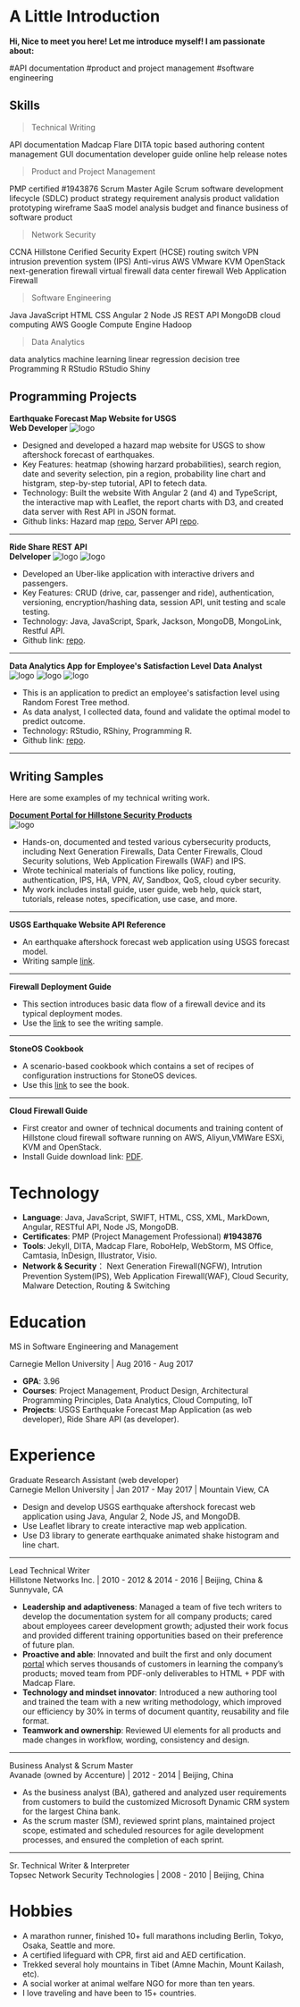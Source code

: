 
# A Little Introduction

**Hi, Nice to meet you here! Let me introduce myself! I am passionate about:**
<div>
<span class="tag22">#API documentation</span>
<span class="tag22">#product and project management</span>
<span class="tag22">#software engineering</span>
</div>



## Skills

> Technical Writing 
<div> 
<span class="tag2">API documentation</span>
<span class="tag2">Madcap Flare</span> 
<span class="tag2">DITA</span>
<span class="tag2">topic based authoring</span>
<span class="tag2">content management</span>
<span class="tag2">GUI documentation</span> 
<span class="tag2">developer guide</span> 
<span class="tag2">online help</span> 
<span class="tag2">release notes</span> 
</div>


> Product and Project Management
<div> 
<span class="tag2">PMP certified #1943876</span>
<span class="tag2">Scrum Master</span> 
<span class="tag2">Agile</span>
<span class="tag2">Scrum</span>
<span class="tag2">software development lifecycle (SDLC)</span> 
<span class="tag2">product strategy</span> 
<span class="tag2">requirement analysis</span> 
<span class="tag2">product validation</span> 
<span class="tag2">prototyping</span> 
<span class="tag2">wireframe</span> 
<span class="tag2">SaaS model analysis</span> 
<span class="tag2">budget and finance </span> 
<span class="tag2">business of software product</span> 
</div>


> Network Security 
<div> 
<span class="tag2">CCNA</span> 
<span class="tag2">Hillstone Cerified Security Expert (HCSE)</span> 
<span class="tag2">routing</span> 
<span class="tag2">switch</span> 
<span class="tag2">VPN</span> 
<span class="tag2">intrusion prevention system (IPS)</span> 
<span class="tag2">Anti-virus</span> 
<span class="tag2">AWS</span> 
<span class="tag2">VMware</span> 
<span class="tag2">KVM</span> 
<span class="tag2">OpenStack</span> 
<span class="tag2">next-generation firewall</span> 
<span class="tag2">virtual firewall</span> 
<span class="tag2">data center firewall</span> 
<span class="tag2">Web Application Firewall</span> 
</div>


> Software Engineering
<div> 
<span class="tag2">Java</span>
<span class="tag2">JavaScript</span>
<span class="tag2">HTML</span>
<span class="tag2">CSS</span>
<span class="tag2">Angular 2</span>
<span class="tag2">Node JS</span>
<span class="tag2">REST API</span>
<span class="tag2">MongoDB</span>
<span class="tag2">cloud computing</span>
<span class="tag2">AWS</span>
<span class="tag2">Google Compute Engine</span>
<span class="tag2">Hadoop</span>
</div>


> Data Analytics
<div> 
<span class="tag2">data analytics</span>
<span class="tag2">machine learning</span>
<span class="tag2">linear regression</span>
<span class="tag2">decision tree</span>
<span class="tag2">Programming R</span> 
<span class="tag2">RStudio</span> 
<span class="tag2">RStudio Shiny</span>
</div>


## Programming Projects 

> 
**Earthquake Forecast Map Website for USGS**   
**Web Developer**
![logo](media/usgsmap.png) 
* Designed and developed a hazard map website for USGS to show aftershock forecast of earthquakes.
* Key Features: heatmap (showing harzard probabilities), search region, date and severity selection, pin a region, probability line chart and histgram, step-by-step tutorial, API to fetech data. 
* Technology: Built the website With Angular 2 (and 4) and TypeScript, the interactive map with Leaflet, the report charts with D3, and created data server with Rest API in JSON format.
* Github links: Hazard map [repo](https://github.com/echolinr/USGS-Earthquake-Forecast-Map), Server API [repo](https://github.com/echolinr/USGS-MAP-API). 

---

> 
**Ride Share REST API**  
**Delveloper**
 ![logo](media/car.png)  ![logo](media/api2.png) 
* Developed an Uber-like application with interactive drivers and passengers.
* Key Features: CRUD (drive, car, passenger and ride), authentication, versioning, encryption/hashing data, session API, unit testing and scale testing.
* Technology: Java, JavaScript, Spark, Jackson, MongoDB, MongoLink, Restful API.
* Github link: [repo](https://github.com/echolinr/Ride-Share-API).
---

> 
**Data Analytics App for Employee's Satisfaction Level**
**Data Analyst**  
![logo](media/cormatrix.jpg) ![logo](media/roc.jpeg) ![logo](media/shinyapp.jpg) 
* This is an application to predict an employee's satisfaction level using Random Forest Tree method.
* As data analyst, I collected data, found and validate the optimal model to predict outcome.
* Technology: RStudio, RShiny, Programming R.
* Github link: [repo](https://github.com/echolinr/shinyapp-hr-satisfaction).
---

## Writing Samples

Here are some examples of my technical writing work.

> 
**[Document Portal for Hillstone Security Products](http://docs.hillstonenet.com/en/Content/Home.htm)**  
![logo](media/hsdoc.jpeg) 
* Hands-on, documented and tested various cybersecurity products, including Next Generation Firewalls, Data Center Firewalls, Cloud Security solutions, Web Application Firewalls (WAF) and IPS.
* Wrote techinical materials of functions like policy, routing, authentication, IPS, HA, VPN, AV, Sandbox, QoS, cloud cyber security. 
* My work includes install guide, user guide, web help, quick start, tutorials, release notes, specification, use case, and more.
---
**USGS Earthquake Website API Reference**  
* An earthquake aftershock forecast web application using USGS forecast model.
* Writing sample [link](projects/usgs-overview.md).
---
**Firewall Deployment Guide**  
* This section introduces basic data flow of a firewall device and its typical deployment modes.   
* Use the [link](http://docs.hillstonenet.com/en/Content/3_Deploy_Your_Device/deploy_your_device.htm) to see the writing sample.
---
**StoneOS Cookbook**  
* A scenario-based cookbook which contains a set of recipes of configuration instructions for StoneOS devices.
* Use this [link](http://docs.hillstonenet.com/en/Content/Cookbook/intro.htm) to see the book.
---
**Cloud Firewall Guide** 
* First creator and owner of technical documents and training content of Hillstone cloud firewall software running on AWS, Aliyun,VMWare ESXi, KVM and OpenStack. 
* Install Guide download link: [PDF](http://kb.hillstonenet.com/en/wp-content/uploads/2016/11/CloudEdge-Deployment-Guide-2.pdf).

# Technology  
> 
* **Language**: Java, JavaScript, SWIFT, HTML, CSS, XML, MarkDown, Angular, RESTful API, Node JS, MongoDB.
* **Certificates**: PMP  (Project Management Professional) **#1943876**
* **Tools**: Jekyll, DITA, Madcap Flare, RoboHelp, WebStorm, MS Office, Camtasia, InDesign, Illustrator, Visio.
* **Network & Security**： Next Generation Firewall(NGFW), Intrution Prevention System(IPS), Web Application Firewall(WAF), Cloud Security, Malware Detection, Routing & Switching


# Education 
> 
MS in Software Engineering and Management  
 
Carnegie Mellon University  |	Aug 2016 - Aug 2017   
* **GPA**: 3.96 	  
* **Courses**: Project Management, Product Design, Architectural Programming Principles, Data Analytics, Cloud Computing, IoT     
* **Projects**: USGS Earthquake Forecast Map Application (as web developer), Ride Share API (as developer). 

# Experience
> 
 Graduate Research Assistant  (web developer)   
 Carnegie Mellon University |  Jan 2017 - May 2017  | Mountain View, CA  
* Design and develop USGS earthquake aftershock forecast web application using Java, Angular 2, Node JS, and MongoDB. 
* Use Leaflet library to create interactive map web application. 
* Use D3 library to generate earthquake animated shake histogram and line chart.  
---
Lead Technical Writer    
Hillstone Networks Inc.  |   2010 - 2012 & 2014 - 2016  | Beijing, China & Sunnyvale, CA  
* **Leadership and adaptiveness**: Managed a team of five tech writers to develop the documentation system for all company products; cared about employees career development growth; adjusted their work focus and provided different training opportunities based on their preference of future plan.
* **Proactive and able**: Innovated and built the first and only document [portal](http://docs.hillstonenet.com/en/Content/Home.htm) which serves thousands of customers in learning the company’s products; moved team from PDF-only deliverables to HTML + PDF with Madcap Flare. 
* **Technology and mindset innovator**: Introduced a new authoring tool and trained the team with a new writing methodology, which improved our efficiency by 30% in terms of document quantity, reusability and file format. 
* **Teamwork and ownership**: Reviewed UI elements for all products and made changes in workflow, wording, consistency and design.
---
Business Analyst & Scrum Master   
Avanade (owned by Accenture) 	|   2012 - 2014	|  Beijing, China	 
* As the business analyst (BA), gathered and analyzed user requirements from customers to build the customized Microsoft Dynamic CRM system for the largest China bank.
* As the scrum master (SM), reviewed sprint plans, maintained project scope, estimated and scheduled resources for agile development processes, and ensured the completion of each sprint.
---
Sr. Technical Writer & Interpreter   
Topsec Network Security Technologies | 2008 - 2010	| Beijing, China             		    		

# Hobbies

> 
* A marathon runner, finished 10+ full marathons including Berlin, Tokyo, Osaka, Seattle and more.
* A certified lifeguard with CPR, first aid and AED certification.
* Trekked several holy mountains in Tibet (Amne Machin, Mount Kailash, etc).
* A social worker at animal welfare NGO for more than ten years.
* I love traveling and have been to 15+ countries.